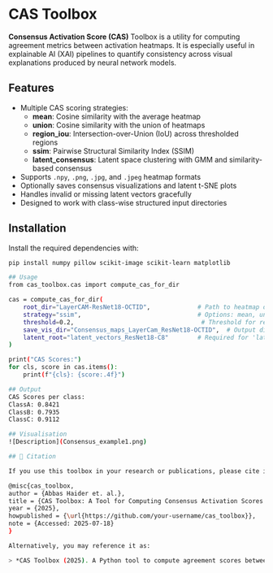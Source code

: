 # CAS Toolbox

**Consensus Activation Score (CAS)** Toolbox is a utility for computing agreement metrics between activation heatmaps. It is especially useful in explainable AI (XAI) pipelines to quantify consistency across visual explanations produced by neural network models.

## Features

- Multiple CAS scoring strategies:
  - **mean**: Cosine similarity with the average heatmap
  - **union**: Cosine similarity with the union of heatmaps
  - **region_iou**: Intersection-over-Union (IoU) across thresholded regions
  - **ssim**: Pairwise Structural Similarity Index (SSIM)
  - **latent_consensus**: Latent space clustering with GMM and similarity-based consensus
- Supports `.npy`, `.png`, `.jpg`, and `.jpeg` heatmap formats
- Optionally saves consensus visualizations and latent t-SNE plots
- Handles invalid or missing latent vectors gracefully
- Designed to work with class-wise structured input directories


## Installation

Install the required dependencies with:

```bash
pip install numpy pillow scikit-image scikit-learn matplotlib

## Usage
from cas_toolbox.cas import compute_cas_for_dir

cas = compute_cas_for_dir(
    root_dir="LayerCAM-ResNet18-OCTID",             # Path to heatmap data organized by class
    strategy="ssim",                                # Options: mean, union, region_iou, ssim, latent_consensus
    threshold=0.2,                                   # Threshold for region_iou strategy
    save_vis_dir="Consensus_maps_LayerCam_ResNet18-OCTID",  # Output directory for visualizations
    latent_root="latent_vectors_ResNet18-C8"        # Required for 'latent_consensus' strategy
)

print("CAS Scores:")
for cls, score in cas.items():
    print(f"{cls}: {score:.4f}")

## Output
CAS Scores per class:
ClassA: 0.8421
ClassB: 0.7935
ClassC: 0.9112

## Visualisation
![Description](Consensus_example1.png)

## 📖 Citation

If you use this toolbox in your research or publications, please cite it as:

@misc{cas_toolbox,
author = {Abbas Haider et. al.},
title = {CAS Toolbox: A Tool for Computing Consensus Activation Scores from Heatmaps},
year = {2025},
howpublished = {\url{https://github.com/your-username/cas_toolbox}},
note = {Accessed: 2025-07-18}
}

Alternatively, you may reference it as:

> *CAS Toolbox (2025). A Python tool to compute agreement scores between class activation maps (CAMs) using strategies like mean consensus, SSIM, region IoU, and latent clustering. Available at: https://github.com/your-username/cas_toolbox*







